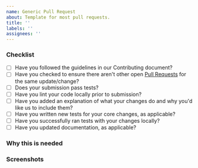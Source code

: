 ```yaml
---
name: Generic Pull Request
about: Template for most pull requests.
title: ''
labels: ''
assignees: ''
---
```


### Checklist

<!-- You can erase any parts of this template not applicable to your Pull Request. -->

- [ ] Have you followed the guidelines in our Contributing document?
- [ ] Have you checked to ensure there aren't other open [Pull Requests](../../../pulls) for the same update/change?
- [ ] Does your submission pass tests?
- [ ] Have you lint your code locally prior to submission?
- [ ] Have you added an explanation of what your changes do and why you'd like us to include them?
- [ ] Have you written new tests for your core changes, as applicable?
- [ ] Have you successfully ran tests with your changes locally?
- [ ] Have you updated documentation, as applicable?

### Why this is needed

<!-- Explain why this change is needed. -->

### Screenshots

<!-- Please include screenshots of any new features to show how it works. -->
